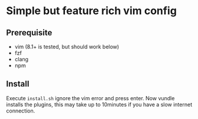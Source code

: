 # Simple but feature rich vim config

## Prerequisite
* vim (8.1+ is tested, but should work below)
* fzf
* clang
* npm

## Install
Execute `install.sh` ignore the vim error and press enter. Now vundle installs the plugins, this may take up to 10minutes if you have a slow internet connection.
